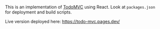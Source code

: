 This is an implementation of [TodoMVC](https://todomvc.com/) using React. Look at `packages.json` for deployment and build scripts.

Live version deployed here: https://todo-mvc.pages.dev/
